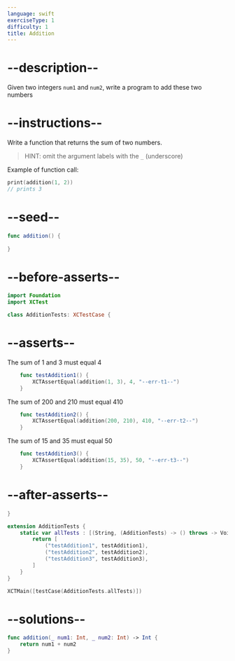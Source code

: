 ```yaml
---
language: swift
exerciseType: 1
difficulty: 1
title: Addition
---
```


# --description--

Given two integers `num1` and `num2`, write a program to add these two numbers

# --instructions--

Write a function that returns the sum of two numbers.
> HINT: omit the argument labels with the `_` (underscore)

Example of function call:
```swift
print(addition(1, 2))
// prints 3
```

# --seed--

```swift
func addition() {
    
}
```

# --before-asserts--

```swift
import Foundation
import XCTest

class AdditionTests: XCTestCase {
```

# --asserts--

The sum of 1 and 3 must equal 4

```swift
    func testAddition1() {
        XCTAssertEqual(addition(1, 3), 4, "--err-t1--")
    }
```

The sum of 200 and 210 must equal 410

```swift
    func testAddition2() {
        XCTAssertEqual(addition(200, 210), 410, "--err-t2--")
    }
```

The sum of 15 and 35 must equal 50

```swift
    func testAddition3() {
        XCTAssertEqual(addition(15, 35), 50, "--err-t3--")
    }
```

# --after-asserts--

```swift
}

extension AdditionTests {
    static var allTests : [(String, (AdditionTests) -> () throws -> Void)] {
        return [
            ("testAddition1", testAddition1),
            ("testAddition2", testAddition2),
            ("testAddition3", testAddition3),
        ]
    }
}

XCTMain([testCase(AdditionTests.allTests)])
```

# --solutions--

```swift
func addition(_ num1: Int, _ num2: Int) -> Int {
    return num1 + num2
}
```
